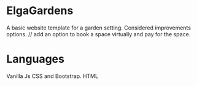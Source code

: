 # ElgaGardens
A basic website template for a garden setting.
Considered improvements options. 
// add an option to book a space virtually and pay for the space.

# Languages
Vanilla Js
CSS and Bootstrap.
HTML
